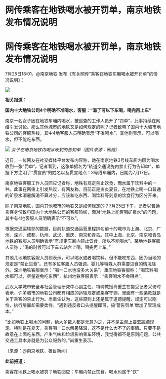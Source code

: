 # 网传乘客在地铁喝水被开罚单，南京地铁发布情况说明

# 网传乘客在地铁喝水被开罚单，南京地铁发布情况说明

7月25日18:01，@南京地铁 发布《有关网传“乘客在地铁车厢喝水被开罚单”的情况说明》：

![](https://inews.gtimg.com/news_bt/OhkBsP8BW8SNFUj9g2bOIH67qCulXy_XKNyqApwLD6_0EAA/1000)

**相关报道：**

**国内十大地铁公司4个明确不准喝水，客服：“渴了可以下车喝，喝完再上车”**

南京一名女子因在地铁车厢内喝水，被巡查的工作人员开了“罚单”，此事持续在网络引发讨论。那么其他城市的地铁又是如何规定的呢？记者致电了国内十大城市地铁公司的客服热线，其中4地客服人员明确表示“不准喝水”，其他则表示，可以喝水，但不能吃东西。

![](https://inews.gtimg.com/om_bt/OHSMikmZlRkGxgqUc_88vRpK98_xnwIgTjp77ESpwL6WAAA/1000)
_女子在南京地铁内喝水收到的告知单（图片来源：网络）_

近日，一位网友在社交媒体平台发布内容称，她在南京地铁3号线车厢内因为喝水收到一张“罚单”。记者看到，这张单据名为“轨道交通设施内禁止行为告知单”，单据下方注明了“贯宣员”的姓名以及贯宣地点：3号线车厢内，日期为7月17日。

南京地铁客服工作人员回应记者称，地铁有规定禁止饮食，而水属于饮料中的一种。此事在网络上引发热议，有网友称，目前正是炎炎夏日，在地铁上喝一口普通的矿泉水消暑解渴不算过分，应该和吃东西、喝饮料等刻意的饮食行为区分开来。

除了南京地铁，国内其他城市的地铁又是如何规定的？7月25日下午，记者以普通乘客身份致电国内十大地铁公司的客服热线，面对“地铁上能否喝矿泉水”的问题，其中有4地客服人员明确表示“不可以”。

根据交通运输部的数据，目前轨道交通运营里程排名前十的城市为上海、北京、广州、深圳、成都、杭州、武汉、重庆、南京和青岛。其中上海、北京、南京和青岛地铁的客服人员明确表示“有规定车厢内禁止饮食，所以不能喝水”。某地地铁客服人员称：“渴的时候可以下车去站台上喝，喝完再上车。”

其他几地地铁客服人员则表示，可以喝水或者喝饮料，但不能吃东西，因为当地的规定是“禁止进食”。还有多位客服人员强调，婴儿等特殊人群需要进食的情况除外。深圳地铁客服表示：“喝一口水也没多大关系”，重庆地铁客服称：“喝饮料喝水都可以，尽量避免吃东西”，杭州地铁客服表示：“乘客喝水不会阻拦”。

武汉大学城市安全与社会管理研究中心副主任、特聘教授尚重生在接受记者采访时表示，许多城市的地铁公司都有相应的运输规定或乘客守则，里面有一些条款就是关于乘客的禁止行为。尚重生认为，这些原则上还是属于道德提醒，规定可以刚性，执行层面却需要柔性。“遇到违反者口头提醒即可，搞‘警告罚单’增加了管理成本。”

“比如地铁上喝水的问题，绝大多数人都是无意为之，并不是主观上要去践踏规定。特别是在夏天，乘客喝一口水解暑降温，这不是什么大不了的事情。只要不是故意在上面吃东西，产生气味和垃圾影响乘车环境，我觉得都不是原则问题，公共交通工具本身就是为公众服务的。”尚重生表示。

（来源：@南京地铁、极目新闻）

**此前报道：**

乘客在地铁上喝水被罚？地铁回应：车厢内禁止饮食，喝水也属于“饮”

